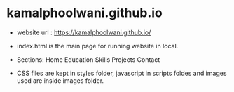# kamalphoolwani.github.io

* website url : https://kamalphoolwani.github.io/

* index.html is the main page for running website in local.

* Sections:
Home
Education
Skills
Projects
Contact

* CSS files are kept in styles folder, javascript in scripts foldes and images used are inside images folder.
